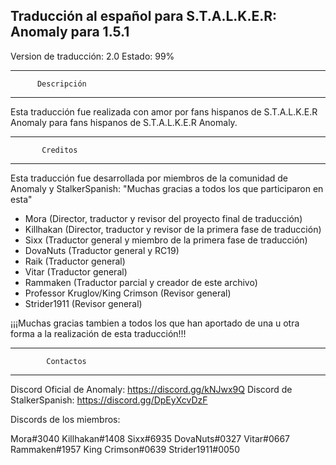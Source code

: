  Traducción al español para S.T.A.L.K.E.R: Anomaly para 1.5.1
-------------------------------------------------------
Version de traducción: 2.0
Estado: 99%
_________________________________
          Descripción
---------------------------------
Esta traducción fue realizada con amor por fans hispanos de S.T.A.L.K.E.R Anomaly para fans hispanos de S.T.A.L.K.E.R Anomaly.

_________________________________
           Creditos
---------------------------------
Esta traducción fue desarrollada por miembros de la comunidad de Anomaly y StalkerSpanish: "Muchas gracias a todos los que participaron en esta"

- Mora (Director, traductor y revisor del proyecto final de traducción)
- Killhakan (Director, traductor y revisor de la primera fase de traducción)
- Sixx (Traductor general y miembro de la primera fase de traducción)
- DovaNuts (Traductor general y RC19)
- Raik (Traductor general)
- Vitar (Traductor general)
- Rammaken (Traductor parcial y creador de este archivo)
- Professor Kruglov/King Crimson (Revisor general)
- Strider1911 (Revisor general) 

¡¡¡Muchas gracias tambien a todos los que han aportado de una u otra forma a la realización de esta traducción!!!

_________________________________
            Contactos
---------------------------------

Discord Oficial de Anomaly: https://discord.gg/kNJwx9Q
Discord de StalkerSpanish: https://discord.gg/DpEyXcvDzF

Discords de los miembros:

Mora#3040
Killhakan#1408
Sixx#6935
DovaNuts#0327
Vitar#0667
Rammaken#1957
King Crimson#0639
Strider1911#0050
